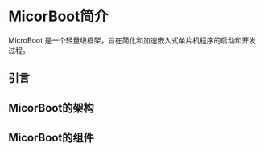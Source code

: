 
# MicorBoot简介

  MicroBoot 是一个轻量级框架，旨在简化和加速嵌入式单片机程序的启动和开发过程。

## 引言

## MicorBoot的架构

## MicorBoot的组件
